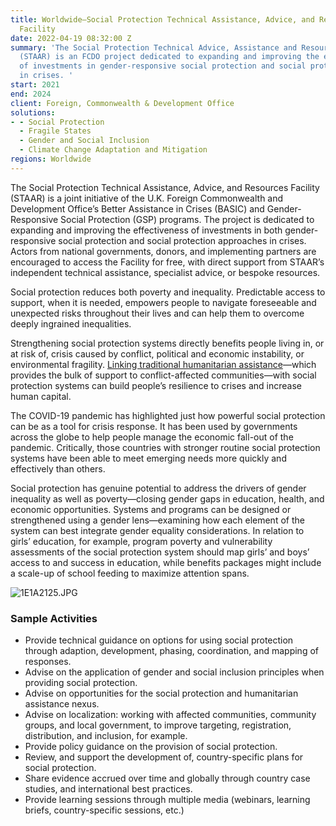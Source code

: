 ```yaml
---
title: Worldwide—Social Protection Technical Assistance, Advice, and Resources (STAAR)
  Facility
date: 2022-04-19 08:32:00 Z
summary: 'The Social Protection Technical Advice, Assistance and Resources Facility
  (STAAR) is an FCDO project dedicated to expanding and improving the effectiveness
  of investments in gender-responsive social protection and social protection approaches
  in crises. '
start: 2021
end: 2024
client: Foreign, Commonwealth & Development Office
solutions:
- - Social Protection
  - Fragile States
  - Gender and Social Inclusion
  - Climate Change Adaptation and Mitigation
regions: Worldwide
---
```


The Social Protection Technical Assistance, Advice, and Resources Facility (STAAR) is a joint initiative of the U.K. Foreign Commonwealth and Development Office’s Better Assistance in Crises (BASIC) and Gender-Responsive Social Protection (GSP) programs. The project is dedicated to expanding and improving the effectiveness of investments in both gender-responsive social protection and social protection approaches in crises. Actors from national governments, donors, and implementing partners are encouraged to access the Facility for free, with direct support from STAAR’s independent technical assistance, specialist advice, or bespoke resources. 

Social protection reduces both poverty and inequality. Predictable access to support, when it is needed, empowers people to navigate foreseeable and unexpected risks throughout their lives and can help them to overcome deeply ingrained inequalities.

Strengthening social protection systems directly benefits people living in, or at risk of, crisis caused by conflict, political and economic instability, or environmental fragility. [Linking traditional humanitarian assistance](https://www.calpnetwork.org/blog/five-practical-insights-on-linking-humanitarian-assistance-and-social-protection/)—which provides the bulk of support to conflict-affected communities—with social protection systems can build people’s resilience to crises and increase human capital. 

The COVID-19 pandemic has highlighted just how powerful social protection can be as a tool for crisis response. It has been used by governments across the globe to help people manage the economic fall-out of the pandemic. Critically, those countries with stronger routine social protection systems have been able to meet emerging needs more quickly and effectively than others. 

Social protection has genuine potential to address the drivers of gender inequality as well as poverty—closing gender gaps in education, health, and economic opportunities. Systems and programs can be designed or strengthened using a gender lens—examining how each element of the system can best integrate gender equality considerations. In relation to girls’ education, for example, program poverty and vulnerability assessments of the social protection system should map girls’ and boys’ access to and success in education, while benefits packages might include a scale-up of school feeding to maximize attention spans.

![1E1A2125.JPG](/uploads/1E1A2125.JPG)


### Sample Activities

* Provide technical guidance on options for using social protection through adaption, development, phasing, coordination, and mapping of responses.
* Advise on the application of gender and social inclusion principles when providing social protection.
* Advise on opportunities for the social protection and humanitarian assistance nexus.
* Advise on localization: working with affected communities, community groups, and local government, to improve targeting, registration, distribution, and inclusion, for example.
* Provide policy guidance on the provision of social protection.
* Review, and support the development of, country-specific plans for social protection.
* Share evidence accrued over time and globally through country case studies, and international best practices. 
* Provide learning sessions through multiple media (webinars, learning briefs, country-specific sessions, etc.)